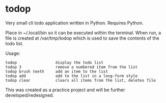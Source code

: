 # todop
Very small cli todo application written in Python. Requires Python.

Place in ~/.local/bin so it can be executed within the terminal. When run, a file is created at /var/tmp/todop which is used to save the contents of the todo list.

Usage:
```
todop                 display the todo list
todop 3               remove a numbered item from the list
todop brush teeth     add an item to the list
todop add             add to the list in a long-form style
todop clear           clears all items from the list, deletes file
```

This was created as a practice project and will be further developed/redesigned.

